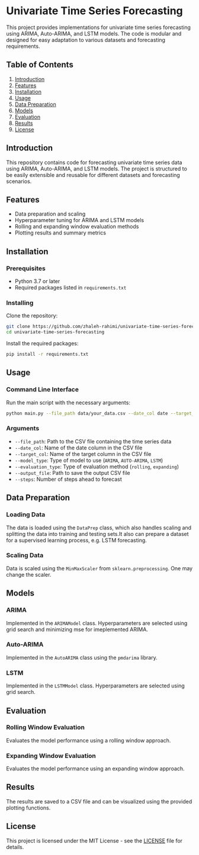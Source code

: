 # Univariate Time Series Forecasting

This project provides implementations for univariate time series forecasting using ARIMA, Auto-ARIMA, and LSTM models. The code is modular and designed for easy adaptation to various datasets and forecasting requirements.

## Table of Contents

1. [Introduction](#introduction)
2. [Features](#features)
3. [Installation](#installation)
4. [Usage](#usage)
5. [Data Preparation](#data-preparation)
6. [Models](#models)
7. [Evaluation](#evaluation)
8. [Results](#results)
9. [License](#license)

## Introduction

This repository contains code for forecasting univariate time series data using ARIMA, Auto-ARIMA, and LSTM models. The project is structured to be easily extensible and reusable for different datasets and forecasting scenarios.


## Features

- Data preparation and scaling
- Hyperparameter tuning for ARIMA and LSTM models
- Rolling and expanding window evaluation methods
- Plotting results and summary metrics

## Installation

### Prerequisites

- Python 3.7 or later
- Required packages listed in `requirements.txt`

### Installing

Clone the repository:
```bash
git clone https://github.com/zhaleh-rahimi/univariate-time-series-forecasting.git
cd univariate-time-series-forecasting
```

Install the required packages:
```bash
pip install -r requirements.txt
```

## Usage

### Command Line Interface

Run the main script with the necessary arguments:

```bash
python main.py --file_path data/your_data.csv --date_col date --target_col target --model_type ARIMA --evaluation_type rolling --output_file results/output.csv --steps 4
```

### Arguments

- `--file_path`: Path to the CSV file containing the time series data
- `--date_col`: Name of the date column in the CSV file
- `--target_col`: Name of the target column in the CSV file
- `--model_type`: Type of model to use (`ARIMA`, `AUTO-ARIMA`, `LSTM`)
- `--evaluation_type`: Type of evaluation method (`rolling`, `expanding`)
- `--output_file`: Path to save the output CSV file
- `--steps`: Number of steps ahead to forecast

## Data Preparation

### Loading Data

The data is loaded using the `DataPrep` class, which also handles scaling and splitting the data into training and testing sets.It also can prepare a dataset for a supervised learning process, e.g. LSTM forecasting.

### Scaling Data

Data is scaled using the `MinMaxScaler` from `sklearn.preprocessing`. One may change the scaler.

## Models

### ARIMA

Implemented in the `ARIMAModel` class. Hyperparameters are selected using grid search and minimizing mse for imeplemented ARIMA.

### Auto-ARIMA

Implemented in the `AutoARIMA` class using the `pmdarima` library.

### LSTM

Implemented in the `LSTMModel` class. Hyperparameters are selected using grid search.

## Evaluation

### Rolling Window Evaluation

Evaluates the model performance using a rolling window approach.

### Expanding Window Evaluation

Evaluates the model performance using an expanding window approach.

## Results

The results are saved to a CSV file and can be visualized using the provided plotting functions.


## License

This project is licensed under the MIT License - see the [LICENSE](LICENSE) file for details.
